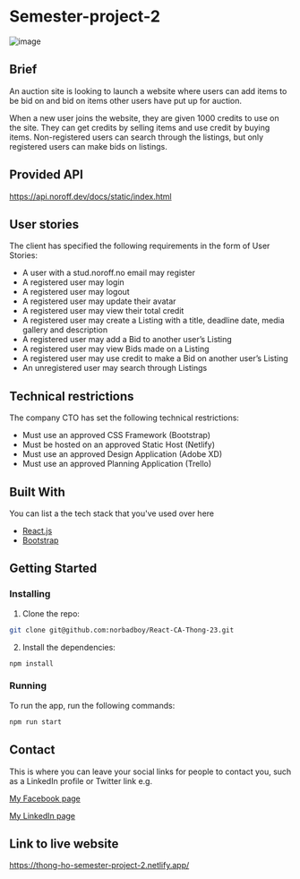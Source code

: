 # Semester-project-2

![image](https://github.com/norbadboy/Semester-project-2/assets/63293007/473e7011-4cae-408f-a326-d22d40abc641)


## Brief
An auction site is looking to launch a website where users can add items to be bid on and bid on items other users have put up for auction.

When a new user joins the website, they are given 1000 credits to use on the site. They can get credits by selling items and use credit by buying items. Non-registered users can search through the listings, but only registered users can make bids on listings.

## Provided API
https://api.noroff.dev/docs/static/index.html

## User stories
The client has specified the following requirements in the form of User Stories:

- A user with a stud.noroff.no email may register
- A registered user may login
- A registered user may logout
- A registered user may update their avatar
- A registered user may view their total credit
- A registered user may create a Listing with a title, deadline date, media gallery and description
- A registered user may add a Bid to another user’s Listing
- A registered user may view Bids made on a Listing
- A registered user may use credit to make a Bid on another user’s Listing
- An unregistered user may search through Listings

## Technical restrictions
The company CTO has set the following technical restrictions:

- Must use an approved CSS Framework (Bootstrap)
- Must be hosted on an approved Static Host (Netlify)
- Must use an approved Design Application (Adobe XD)
- Must use an approved Planning Application (Trello)

## Built With

You can list a the tech stack that you've used over here

- [React.js](https://reactjs.org/)
- [Bootstrap](https://getbootstrap.com)

## Getting Started

### Installing

  1. Clone the repo:

```bash
git clone git@github.com:norbadboy/React-CA-Thong-23.git
```

2. Install the dependencies:

```
npm install
```

### Running

To run the app, run the following commands:

```bash
npm run start
```

## Contact

This is where you can leave your social links for people to contact you, such as a LinkedIn profile or Twitter link e.g.

[My Facebook page](https://www.facebook.com/thongh/)

[My LinkedIn page](https://www.linkedin.com/in/thong-trong-ho/)


## Link to live website

https://thong-ho-semester-project-2.netlify.app/
